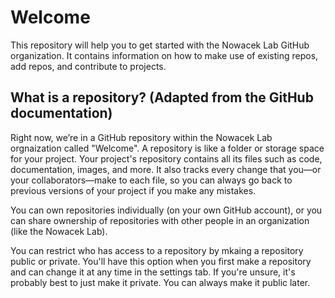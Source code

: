 # Welcome
This repository will help you to get started with the Nowacek Lab GitHub organization. It contains information on how to make use of existing repos, add repos, and contribute to projects.

## What is a repository? (Adapted from the GitHub documentation)
Right now, we’re in a GitHub repository within the Nowacek Lab orgnaization called "Welcome". A repository is like a folder or storage space for your project. Your project's repository contains all its files such as code, documentation, images, and more. It also tracks every change that you—or your collaborators—make to each file, so you can always go back to previous versions of your project if you make any mistakes.

You can own repositories individually (on your own GitHub account), or you can share ownership of repositories with other people in an organization (like the Nowacek Lab). 

You can restrict who has access to a repository by mkaing a repository public or private. You'll have this option when you first make a repository and can change it at any time in the settings tab. If you're unsure, it's probably best to just make it private. You can always make it public later.

